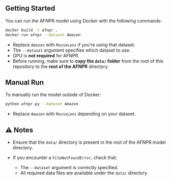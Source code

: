 ## Getting Started

You can run the AFNPR model using Docker with the following commands:

```bash
docker build -t afnpr .
docker run afnpr --dataset Amazon
````

* Replace `Amazon` with `MovieLens` if you're using that dataset.
* The `--dataset` argument specifies which dataset to use.
* GPU is **not required** for AFNPR.
* Before running, make sure to **copy the `data/` folder** from the root of this repository to the **root of the AFNPR** directory.

## Manual Run

To manually run the model outside of Docker:

```bash
python afnpr.py --dataset Amazon
```

* Replace `Amazon` with `MovieLens` depending on your dataset.

## ⚠️ Notes

* Ensure that the `data/` directory is present in the root of the AFNPR model directory.
* If you encounter a `FileNotFoundError`, check that:

  * The `--dataset` argument is correctly specified.
  * All required data files are available under the `data/` directory.

